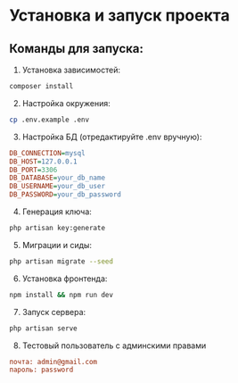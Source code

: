 # Установка и запуск проекта

## Команды для запуска:

1. Установка зависимостей:
```bash
composer install
```

2. Настройка окружения:
```bash
cp .env.example .env
```

3. Настройка БД (отредактируйте .env вручную):
```ini
DB_CONNECTION=mysql
DB_HOST=127.0.0.1
DB_PORT=3306
DB_DATABASE=your_db_name
DB_USERNAME=your_db_user
DB_PASSWORD=your_db_password
```

4. Генерация ключа:
```bash
php artisan key:generate
```

5. Миграции и сиды:
```bash
php artisan migrate --seed
```

6. Установка фронтенда:
```bash
npm install && npm run dev
```

7. Запуск сервера:
```bash
php artisan serve
```

8. Тестовый пользователь с админскими правами
```ini
почта: admin@gmail.com
пароль: password
```
